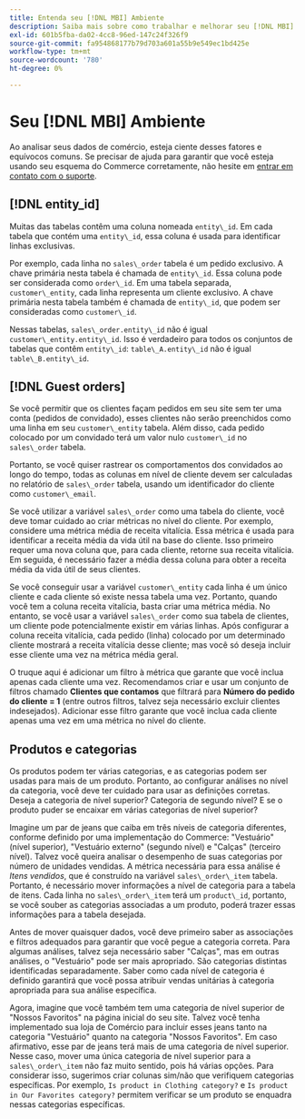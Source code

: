 ```yaml
---
title: Entenda seu [!DNL MBI] Ambiente
description: Saiba mais sobre como trabalhar e melhorar seu [!DNL MBI] ambiente.
exl-id: 601b5fba-da02-4cc8-96ed-147c24f326f9
source-git-commit: fa954868177b79d703a601a55b9e549ec1bd425e
workflow-type: tm+mt
source-wordcount: '780'
ht-degree: 0%

---
```


# Seu [!DNL MBI] Ambiente

Ao analisar seus dados de comércio, esteja ciente desses fatores e equívocos comuns. Se precisar de ajuda para garantir que você esteja usando seu esquema do Commerce corretamente, não hesite em [entrar em contato com o suporte](https://experienceleague.adobe.com/docs/commerce-knowledge-base/kb/troubleshooting/miscellaneous/mbi-service-policies.html?lang=en).

## [!DNL entity\_id]

Muitas das tabelas contêm uma coluna nomeada `entity\_id`. Em cada tabela que contém uma `entity\_id`, essa coluna é usada para identificar linhas exclusivas.

Por exemplo, cada linha no `sales\_order` tabela é um pedido exclusivo. A chave primária nesta tabela é chamada de `entity\_id`. Essa coluna pode ser considerada como `order\_id`. Em uma tabela separada, `customer\_entity`, cada linha representa um cliente exclusivo. A chave primária nesta tabela também é chamada de `entity\_id`, que podem ser consideradas como `customer\_id`.

Nessas tabelas, `sales\_order.entity\_id` não é igual `customer\_entity.entity\_id`. Isso é verdadeiro para todos os conjuntos de tabelas que contêm `entity\_id`: `table\_A.entity\_id` não é igual `table\_B.entity\_id`.

## [!DNL Guest orders]

Se você permitir que os clientes façam pedidos em seu site sem ter uma conta (pedidos de convidado), esses clientes não serão preenchidos como uma linha em seu `customer\_entity` tabela. Além disso, cada pedido colocado por um convidado terá um valor nulo `customer\_id` no `sales\_order` tabela.

Portanto, se você quiser rastrear os comportamentos dos convidados ao longo do tempo, todas as colunas em nível de cliente devem ser calculadas no relatório de `sales\_order` tabela, usando um identificador do cliente como `customer\_email`.

Se você utilizar a variável `sales\_order` como uma tabela do cliente, você deve tomar cuidado ao criar métricas no nível do cliente. Por exemplo, considere uma métrica média de receita vitalícia. Essa métrica é usada para identificar a receita média da vida útil na base do cliente. Isso primeiro requer uma nova coluna que, para cada cliente, retorne sua receita vitalícia. Em seguida, é necessário fazer a média dessa coluna para obter a receita média da vida útil de seus clientes.

Se você conseguir usar a variável `customer\_entity` cada linha é um único cliente e cada cliente só existe nessa tabela uma vez. Portanto, quando você tem a coluna receita vitalícia, basta criar uma métrica média. No entanto, se você usar a variável `sales\_order` como sua tabela de clientes, um cliente pode potencialmente existir em várias linhas. Após configurar a coluna receita vitalícia, cada pedido (linha) colocado por um determinado cliente mostrará a receita vitalícia desse cliente; mas você só deseja incluir esse cliente uma vez na métrica média geral.

O truque aqui é adicionar um filtro à métrica que garante que você inclua apenas cada cliente uma vez. Recomendamos criar e usar um conjunto de filtros chamado **Clientes que contamos** que filtrará para **Número do pedido do cliente = 1** (entre outros filtros, talvez seja necessário excluir clientes indesejados). Adicionar esse filtro garante que você inclua cada cliente apenas uma vez em uma métrica no nível do cliente.

## Produtos e categorias

Os produtos podem ter várias categorias, e as categorias podem ser usadas para mais de um produto. Portanto, ao configurar análises no nível da categoria, você deve ter cuidado para usar as definições corretas. Deseja a categoria de nível superior? Categoria de segundo nível? E se o produto puder se encaixar em várias categorias de nível superior?

Imagine um par de jeans que caiba em três níveis de categoria diferentes, conforme definido por uma implementação do Commerce: &quot;Vestuário&quot; (nível superior), &quot;Vestuário externo&quot; (segundo nível) e &quot;Calças&quot; (terceiro nível). Talvez você queira analisar o desempenho de suas categorias por número de unidades vendidas. A métrica necessária para essa análise é _Itens vendidos_, que é construído na variável `sales\_order\_item` tabela. Portanto, é necessário mover informações a nível de categoria para a tabela de itens. Cada linha no `sales\_order\_item` terá um `product\_id`, portanto, se você souber as categorias associadas a um produto, poderá trazer essas informações para a tabela desejada.

Antes de mover quaisquer dados, você deve primeiro saber as associações e filtros adequados para garantir que você pegue a categoria correta. Para algumas análises, talvez seja necessário saber &quot;Calças&quot;, mas em outras análises, o &quot;Vestuário&quot; pode ser mais apropriado. São categorias distintas identificadas separadamente. Saber como cada nível de categoria é definido garantirá que você possa atribuir vendas unitárias à categoria apropriada para sua análise específica.

Agora, imagine que você também tem uma categoria de nível superior de &quot;Nossos Favoritos&quot; na página inicial do seu site. Talvez você tenha implementado sua loja de Comércio para incluir esses jeans tanto na categoria &quot;Vestuário&quot; quanto na categoria &quot;Nossos Favoritos&quot;. Em caso afirmativo, esse par de jeans terá mais de uma categoria de nível superior. Nesse caso, mover uma única categoria de nível superior para a `sales\_order\_item` não faz muito sentido, pois há várias opções. Para considerar isso, sugerimos criar colunas sim/não que verifiquem categorias específicas. Por exemplo, `Is product in Clothing category?` e `Is product in Our Favorites category?` permitem verificar se um produto se enquadra nessas categorias específicas.
